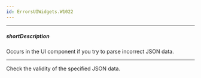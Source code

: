 ```yaml
---
id: ErrorsUIWidgets.W1022
---
```

---
##### shortDescription
Occurs in the UI component if you try to parse incorrect JSON data.

---
Check the validity of the specified JSON data.

